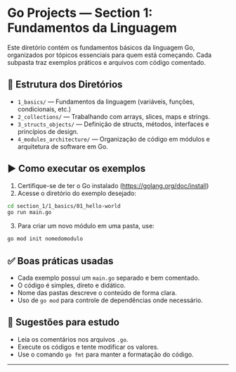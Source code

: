 
# Go Projects — Section 1: Fundamentos da Linguagem

Este diretório contém os fundamentos básicos da linguagem Go, organizados por tópicos essenciais para quem está começando. Cada subpasta traz exemplos práticos e arquivos com código comentado.

## 📂 Estrutura dos Diretórios

- `1_basics/` — Fundamentos da linguagem (variáveis, funções, condicionais, etc.)
- `2_collections/` — Trabalhando com arrays, slices, maps e strings.
- `3_structs_objects/` — Definição de structs, métodos, interfaces e princípios de design.
- `4_modules_architecture/` — Organização de código em módulos e arquitetura de software em Go.

## ▶️ Como executar os exemplos

1. Certifique-se de ter o Go instalado (https://golang.org/doc/install)
2. Acesse o diretório do exemplo desejado:
```sh
cd section_1/1_basics/01_hello-world
go run main.go
```
3. Para criar um novo módulo em uma pasta, use:
```sh
go mod init nomedomodulo
```

## ✅ Boas práticas usadas

- Cada exemplo possui um `main.go` separado e bem comentado.
- O código é simples, direto e didático.
- Nome das pastas descreve o conteúdo de forma clara.
- Uso de `go mod` para controle de dependências onde necessário.

## 🧠 Sugestões para estudo

- Leia os comentários nos arquivos `.go`.
- Execute os códigos e tente modificar os valores.
- Use o comando `go fmt` para manter a formatação do código.

---
